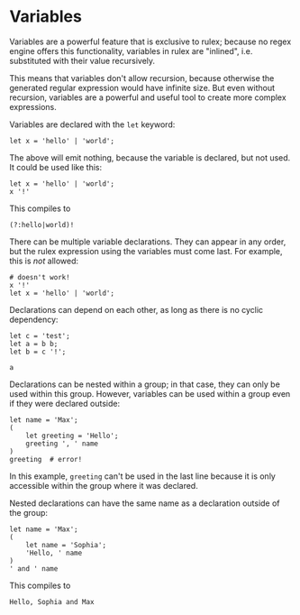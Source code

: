# Variables

Variables are a powerful feature that is exclusive to rulex; because no regex engine offers this
functionality, variables in rulex are "inlined", i.e. substituted with their value recursively.

This means that variables don't allow recursion, because otherwise the generated regular expression
would have infinite size. But even without recursion, variables are a powerful and useful tool to
create more complex expressions.

Variables are declared with the <rulex>`let` keyword:

```rulex
let x = 'hello' | 'world';
```

The above will emit nothing, because the variable is declared, but not used. It could be used like
this:

```rulex
let x = 'hello' | 'world';
x '!'
```

This compiles to

```regexp
(?:hello|world)!
```

There can be multiple variable declarations. They can appear in any order, but the rulex expression
using the variables must come last. For example, this is _not_ allowed:

```rulex
# doesn't work!
x '!'
let x = 'hello' | 'world';
```

Declarations can depend on each other, as long as there is no cyclic dependency:

```rulex
let c = 'test';
let a = b b;
let b = c '!';

a
```

Declarations can be nested within a group; in that case, they can only be used within this group.
However, variables can be used within a group even if they were declared outside:

```rulex
let name = 'Max';
(
    let greeting = 'Hello';
    greeting ', ' name
)
greeting  # error!
```

In this example, `greeting` can't be used in the last line because it is only accessible within the
group where it was declared.

Nested declarations can have the same name as a declaration outside of the group:

```rulex
let name = 'Max';
(
    let name = 'Sophia';
    'Hello, ' name
)
' and ' name
```

This compiles to

```regexp
Hello, Sophia and Max
```
